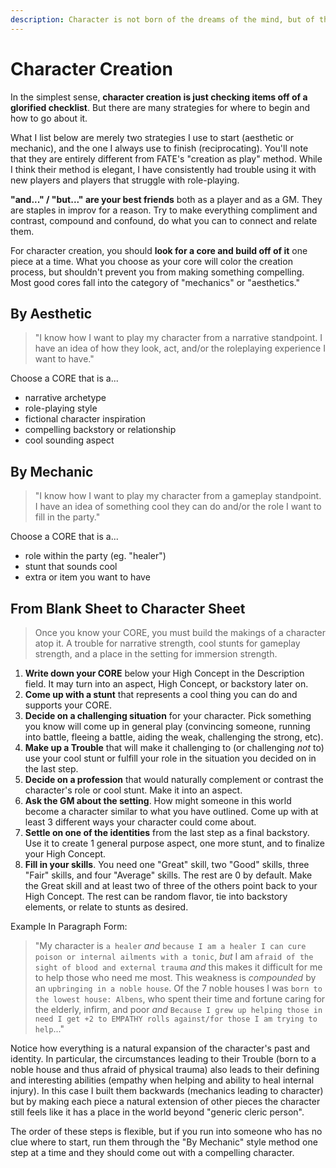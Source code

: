 ```yaml
---
description: Character is not born of the dreams of the mind, but of the sweat of the brow.
---
```


# Character Creation

In the simplest sense, **character creation is just checking items off of a glorified checklist**. But there are many strategies for where to begin and how to go about it.

What I list below are merely two strategies I use to start (aesthetic or mechanic), and the one I always use to finish (reciprocating). You'll note that they are entirely different from FATE's "creation as play" method. While I think their method is elegant, I have consistently had trouble using it with new players and players that struggle with role-playing.

**"and..." / "but..." are your best friends** both as a player and as a GM. They are staples in improv for a reason. Try to make everything compliment and contrast, compound and confound, do what you can to connect and relate them.

For character creation, you should **look for a core and build off of it** one piece at a time. What you choose as your core will color the creation process, but shouldn't prevent you from making something compelling. Most good cores fall into the category of "mechanics" or "aesthetics."

## By Aesthetic
> "I know how I want to play my character from a narrative standpoint. I have an idea of how they look, act, and/or the roleplaying experience I want to have."

Choose a CORE that is a...

- narrative archetype
- role-playing style
- fictional character inspiration
- compelling backstory or relationship
- cool sounding aspect

## By Mechanic
> "I know how I want to play my character from a gameplay standpoint. I have an idea of something cool they can do and/or the role I want to fill in the party."

Choose a CORE that is a...

- role within the party (eg. "healer")
- stunt that sounds cool
- extra or item you want to have

## From Blank Sheet to Character Sheet
> Once you know your CORE, you must build the makings of a character atop it. A trouble for narrative strength, cool stunts for gameplay strength, and a place in the setting for immersion strength.

1. **Write down your CORE** below your High Concept in the Description field. It may turn into an aspect, High Concept, or backstory later on.
2. **Come up with a stunt** that represents a cool thing you can do and supports your CORE.
3. **Decide on a challenging situation** for your character. Pick something you know will come up in general play (convincing someone, running into battle, fleeing a battle, aiding the weak, challenging the strong, etc).
4. **Make up a Trouble** that will make it challenging to (or challenging _not_ to) use your cool stunt or fulfill your role in the situation you decided on in the last step.
6. **Decide on a profession** that would naturally complement or contrast the character's role or cool stunt. Make it into an aspect.
7. **Ask the GM about the setting**. How might someone in this world become a character similar to what you have outlined. Come up with at least 3 different ways your character could come about.
8. **Settle on one of the identities** from the last step as a final backstory. Use it to create 1 general purpose aspect, one more stunt, and to finalize your High Concept.
9. **Fill in your skills**. You need one "Great" skill, two "Good" skills, three "Fair" skills, and four "Average" skills. The rest are 0 by default. Make the Great skill and at least two of three of the others point back to your High Concept. The rest can be random flavor, tie into backstory elements, or relate to stunts as desired.

Example In Paragraph Form:

> "My character is `a healer` _and_ `because I am a healer I can cure poison or internal ailments with a tonic`, _but_ I am `afraid of the sight of blood and external trauma` _and_ this makes it difficult for me to help those who need me most. This weakness is _compounded_ by an `upbringing in a noble house`. Of the 7 noble houses I was `born to the lowest house: Albens`, who spent their time and fortune caring for the elderly, infirm, and poor _and_ `Because I grew up helping those in need I get +2 to EMPATHY rolls against/for those I am trying to help`..."

Notice how everything is a natural expansion of the character's past and identity. In particular, the circumstances leading to their Trouble (born to a noble house and thus afraid of physical trauma) also leads to their defining and interesting abilities (empathy when helping and ability to heal internal injury). In this case I built them backwards (mechanics leading to character) but by making each piece a natural extension of other pieces the character still feels like it has a place in the world beyond "generic cleric person".

The order of these steps is flexible, but if you run into someone who has no clue where to start, run them through the "By Mechanic" style method one step at a time and they should come out with a compelling character.
